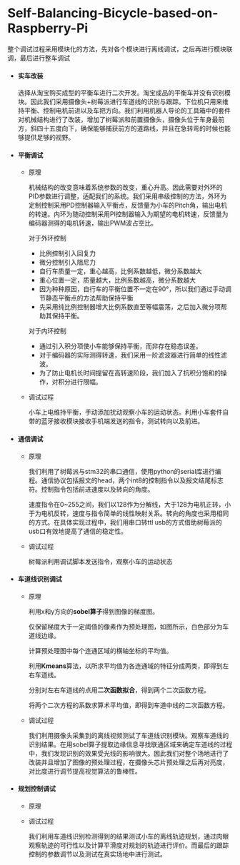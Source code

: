 # Self-Balancing-Bicycle-based-on-Raspberry-Pi

整个调试过程采用模块化的方法，先对各个模块进行离线调试，之后再进行模块联调，最后进行整车调试

- #### 实车改装

  选择从淘宝购买成型的平衡车进行二次开发。淘宝成品的平衡车并没有识别模块。因此我们采用摄像头+树莓派进行车道线的识别与跟踪。下位机只用来维持平衡、控制电机前进以及车把方向。我们利用机器人导论的工具箱中的套件对机械结构进行了改装，增加了树莓派和前置摄像头，摄像头位于车身最前方，斜四十五度向下，确保能够捕获前方的道路线，并且在急转弯的时候也能够提供足够的视野。

- #### 平衡调试

  - 原理

    机械结构的改变意味着系统参数的改变，重心升高。因此需要对外环的PID参数进行调整，适配我们的系统。我们采用串级控制的方法，外环为定制控制采用PD控制器输入平衡点，反馈量为小车的Pitch角，输出电机的转速。内环为随动控制采用PI控制器输入为期望的电机转速，反馈量为编码器测得的电机转速，输出PWM波占空比。

    对于外环控制

    - 比例控制引入回复力
    - 微分控制引入阻尼力
    - 自行车质量一定，重心越高，比例系数越低，微分系数越大
    - 重心位置一定，质量越大，比例系数越高，微分系数越大
    - 因为种种原因，自行车的平衡位置不一定在90°，所以我们通过手动调节静态平衡点的方法帮助保持平衡
    - 先采用纯比例控制器增大比例系数直至等幅震荡，之后加入微分项帮助其保持平衡。

    对于内环控制

    - 通过引入积分项使小车能够保持平衡，而非存在稳态误差。
    - 对于编码器的实际测得转速，我们采用一阶滤波器进行简单的线性滤波。
    - 为了防止电机长时间提留在高转速阶段，我们加入了抗积分饱和的操作，对积分进行限幅。

  - 调试过程

    小车上电维持平衡，手动添加扰动观察小车的运动状态。利用小车套件自带的蓝牙接收模块接收手机端发送的指令，测试转向以及前进。

- #### 通信调试

  - 原理

    我们利用了树莓派与stm32的串口通信，使用python的serial库进行编程。通信协议包括报文的head，两个int8的控制指令以及报文结尾标志符。控制指令包括前进速度以及转向的角度。

    速度指令在0~255之间，我们以128作为分解线，大于128为电机正转，小于为电机反转，速度与指令简单的线性映射关系。转向的角度也采用相同的方式。在具体实现过程中，我们用串口转ttl usb的方式借助树莓派的usb口有效地提高了通信的稳定性。

  - 调试过程

    树莓派利用调试脚本发送指令，观察小车的运动状态

- #### 车道线识别调试

  - 原理

    利用x和y方向的**sobel算子**得到图像的梯度图。

    仅保留梯度大于一定阈值的像素作为预处理图，如图所示，白色部分为车道线边缘。

    计算预处理图中每个连通区域的横轴坐标的平均值。

    利用**Kmeans**算法，以所求平均值为各连通域的特征分成两类，即得到左右车道线。

    分别对左右车道线的点用**二次函数拟合**，得到两个二次函数方程。

    将两个二次方程的系数求算术平均值，即得到车道中线的二次函数方程。

  - 调试过程

    我们利用摄像头采集到的离线视频测试了车道线识别模块。观察车道线的识别结果。在用sobel算子提取边缘信息寻找联通区域来确定车道线的过程中，我们发现识别的效果受光线的影响很大。因此我们对整个场地进行了改装并且增加了图像的预处理过程，在摄像头芯片预处理之后再对亮度，对比度进行调节提高视觉算法的鲁棒性。

- #### 规划控制调试

  - 原理

  - 调试过程

    我们利用车道线识别检测得到的结果测试小车的离线轨迹规划，通过肉眼观察轨迹的可行性以及计算平滑度对规划的轨迹进行评价。而最后的跟踪控制的参数调节以及测试在真实场地中进行测试。